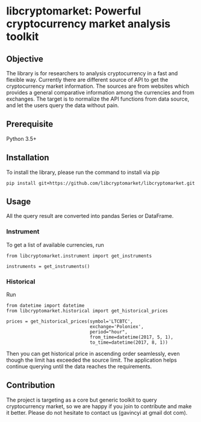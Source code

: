 # libcryptomarket: Powerful cryptocurrency market analysis toolkit

## Objective

The library is for researchers to analysis cryptocurrency in a fast and
flexible way. Currently there are different source of API to get the
cryptocurrency market information. The sources are from websites which provides
a general comparative information among the currencies and from exchanges. The
target is to normalize the API functions from data source, and let the users
query the data without pain.


## Prerequisite

Python 3.5+

## Installation

To install the library, please run the command to install via pip


```
pip install git+https://github.com/libcryptomarket/libcryptomarket.git
```

## Usage

All the query result are converted into pandas Series or DataFrame.

### Instrument

To get a list of available currencies, run

```
from libcryptomarket.instrument import get_instruments

instruments = get_instruments()
```

### Historical

Run

```
from datetime import datetime
from libcryptomarket.historical import get_historical_prices

prices = get_historical_prices(symbol='LTCBTC',
                               exchange='Poloniex',
                               period="hour",
                               from_time=datetime(2017, 5, 1),
                               to_time=datetime(2017, 8, 1))
```

Then you can get historical price in ascending order seamlessly, even though
the limit has exceeded the source limit. The application helps continue
querying until the data reaches the requirements.

## Contribution

The project is targeting as a core but generic toolkit to query cryptocurrency
market, so we are happy if you join to contribute and make it better. Please
do not hesitate to contact us (gavincyi at gmail dot com).